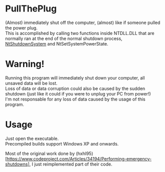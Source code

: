 # PullThePlug
(Almost) immediately shut off the computer, (almost) like if someone pulled the power plug.  
This is accomplished by calling two functions inside NTDLL.DLL that are normally ran at the end of the normal shutdown process, [NtShutdownSystem](http://undocumented.ntinternals.net/index.html?page=UserMode%2FUndocumented%20Functions%2FHardware%2FNtShutdownSystem.html) and NtSetSystemPowerState.  

# Warning!  
Running this program will immediately shut down your computer, all unsaved data will be lost.  
Loss of data or data corruption could also be caused by the sudden shutdown (just like it could if you were to unplug your PC from power!)  
I'm not responsable for any loss of data caused by the usage of this program.  

# Usage  
Just open the executable.  
Precompiled builds support Windows XP and onwards.  

Most of the original work done by (hxhl95)[https://www.codeproject.com/Articles/34194/Performing-emergency-shutdowns], I just reimplemented part of their code.

